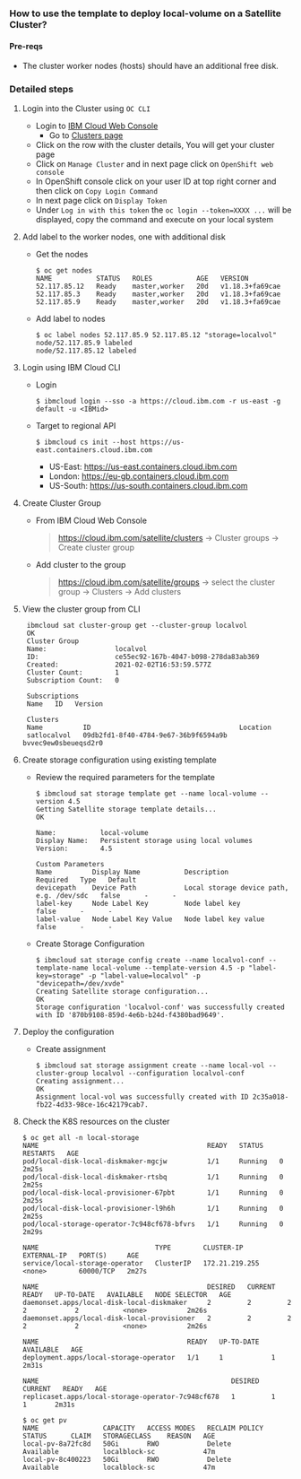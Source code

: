 ### How to use the template to deploy local-volume on a Satellite Cluster?

#### Pre-reqs 
- The cluster worker nodes (hosts) should have an additional free disk.

### Detailed steps
1. Login into the Cluster using `OC CLI`
   - Login to [IBM Cloud Web Console](https://cloud.ibm.com/)
	 - Go to [Clusters page](https://cloud.ibm.com/satellite/clusters)
   - Click on the row with the cluster details, You will get your cluster page
   - Click on `Manage Cluster` and in next page click on `OpenShift web console`
   - In OpenShift console click on your user ID at top right corner and then click on `Copy Login Command`
   - In next page click on `Display Token`
   - Under `Log in with this token` the `oc login --token=XXXX ...` will be displayed, copy the command and execute on your local system

2. Add label to the worker nodes, one with additional disk
   - Get the nodes 
     ```
     $ oc get nodes
     NAME           STATUS   ROLES           AGE   VERSION
     52.117.85.12   Ready    master,worker   20d   v1.18.3+fa69cae
     52.117.85.3    Ready    master,worker   20d   v1.18.3+fa69cae
     52.117.85.9    Ready    master,worker   20d   v1.18.3+fa69cae
     ```
   - Add label to nodes
     ```   
     $ oc label nodes 52.117.85.9 52.117.85.12 "storage=localvol"
     node/52.117.85.9 labeled
     node/52.117.85.12 labeled
     ```

3. Login using IBM Cloud CLI
   - Login 
     ``` 
     $ ibmcloud login --sso -a https://cloud.ibm.com -r us-east -g default -u <IBMid>
     ```
   - Target to regional API
     ```
     $ ibmcloud cs init --host https://us-east.containers.cloud.ibm.com
     ```
     - US-East: https://us-east.containers.cloud.ibm.com
     - London:  https://eu-gb.containers.cloud.ibm.com
     - US-South: https://us-south.containers.cloud.ibm.com

4. Create Cluster Group
   - From IBM Cloud Web Console
     > https://cloud.ibm.com/satellite/clusters -> Cluster groups -> Create cluster group
   - Add cluster to the group
     > https://cloud.ibm.com/satellite/groups -> select the cluster group -> Clusters -> Add clusters

5. View the cluster group from CLI
   ```
    ibmcloud sat cluster-group get --cluster-group localvol 
    OK
    Cluster Group            
    Name:                 localvol   
    ID:                   ce55ec92-167b-4047-b098-278da83ab369   
    Created:              2021-02-02T16:53:59.577Z   
    Cluster Count:        1   
    Subscription Count:   0   

    Subscriptions      
    Name   ID   Version   

    Clusters      
    Name          ID                                     Location   
    satlocalvol   09db2fd1-8f40-4784-9e67-36b9f6594a9b   bvvec9ew0sbeueqsd2r0   
   ```

6. Create storage configuration using existing template
   - Review the required parameters for the template
     ```
     $ ibmcloud sat storage template get --name local-volume --version 4.5
     Getting Satellite storage template details...
     OK
                   
     Name:           local-volume   
     Display Name:   Persistent storage using local volumes   
     Version:        4.5   

     Custom Parameters
     Name          Display Name           Description                                Required   Type   Default   
     devicepath    Device Path            Local storage device path, e.g. /dev/sdc   false      -      -   
     label-key     Node Label Key         Node label key                             false      -      -   
     label-value   Node Label Key Value   Node label key value                       false      -      -   
     ```
   - Create Storage Configuration
     ```
     $ ibmcloud sat storage config create --name localvol-conf --template-name local-volume --template-version 4.5 -p "label-key=storage" -p "label-value=localvol" -p "devicepath=/dev/xvde"
     Creating Satellite storage configuration...
     OK
     Storage configuration 'localvol-conf' was successfully created with ID '870b9108-859d-4e6b-b24d-f4380bad9649'.
     ```
7. Deploy the configuration
   - Create assignment
     ```
     $ ibmcloud sat storage assignment create --name local-vol --cluster-group localvol --configuration localvol-conf
     Creating assignment...
     OK
     Assignment local-vol was successfully created with ID 2c35a018-fb22-4d33-98ce-16c42179cab7.
     ```

8. Check the K8S resources on the cluster
   ```
   $ oc get all -n local-storage
   NAME                                          READY   STATUS    RESTARTS   AGE
   pod/local-disk-local-diskmaker-mgcjw          1/1     Running   0          2m25s
   pod/local-disk-local-diskmaker-rtsbq          1/1     Running   0          2m25s
   pod/local-disk-local-provisioner-67pbt        1/1     Running   0          2m25s
   pod/local-disk-local-provisioner-l9h6h        1/1     Running   0          2m25s
   pod/local-storage-operator-7c948cf678-bfvrs   1/1     Running   0          2m29s

   NAME                             TYPE        CLUSTER-IP       EXTERNAL-IP   PORT(S)     AGE
   service/local-storage-operator   ClusterIP   172.21.219.255   <none>        60000/TCP   2m27s

   NAME                                          DESIRED   CURRENT   READY   UP-TO-DATE   AVAILABLE   NODE SELECTOR   AGE
   daemonset.apps/local-disk-local-diskmaker     2         2         2       2            2           <none>          2m26s
   daemonset.apps/local-disk-local-provisioner   2         2         2       2            2           <none>          2m26s

   NAME                                     READY   UP-TO-DATE   AVAILABLE   AGE
   deployment.apps/local-storage-operator   1/1     1            1           2m31s

   NAME                                                DESIRED   CURRENT   READY   AGE
   replicaset.apps/local-storage-operator-7c948cf678   1         1         1       2m31s
   ```
   ```
   $ oc get pv
   NAME                CAPACITY   ACCESS MODES   RECLAIM POLICY   STATUS      CLAIM   STORAGECLASS    REASON   AGE
   local-pv-8a72fc8d   50Gi       RWO            Delete           Available           localblock-sc            47m
   local-pv-8c400223   50Gi       RWO            Delete           Available           localblock-sc            47m
   ```
